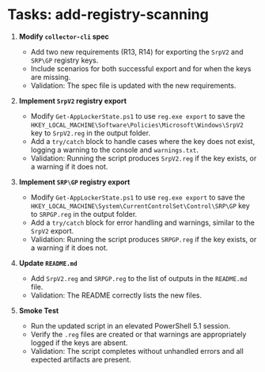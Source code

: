 # Tasks: add-registry-scanning

1. **Modify `collector-cli` spec**
   - Add two new requirements (R13, R14) for exporting the `SrpV2` and `SRP\GP` registry keys.
   - Include scenarios for both successful export and for when the keys are missing.
   - Validation: The spec file is updated with the new requirements.

2. **Implement `SrpV2` registry export**
   - Modify `Get-AppLockerState.ps1` to use `reg.exe export` to save the `HKEY_LOCAL_MACHINE\Software\Policies\Microsoft\Windows\SrpV2` key to `SrpV2.reg` in the output folder.
   - Add a `try/catch` block to handle cases where the key does not exist, logging a warning to the console and `warnings.txt`.
   - Validation: Running the script produces `SrpV2.reg` if the key exists, or a warning if it does not.

3. **Implement `SRP\GP` registry export**
   - Modify `Get-AppLockerState.ps1` to use `reg.exe export` to save the `HKEY_LOCAL_MACHINE\System\CurrentControlSet\Control\SRP\GP` key to `SRPGP.reg` in the output folder.
   - Add a `try/catch` block for error handling and warnings, similar to the `SrpV2` export.
   - Validation: Running the script produces `SRPGP.reg` if the key exists, or a warning if it does not.

4. **Update `README.md`**
   - Add `SrpV2.reg` and `SRPGP.reg` to the list of outputs in the `README.md` file.
   - Validation: The README correctly lists the new files.

5. **Smoke Test**
   - Run the updated script in an elevated PowerShell 5.1 session.
   - Verify the `.reg` files are created or that warnings are appropriately logged if the keys are absent.
   - Validation: The script completes without unhandled errors and all expected artifacts are present.
